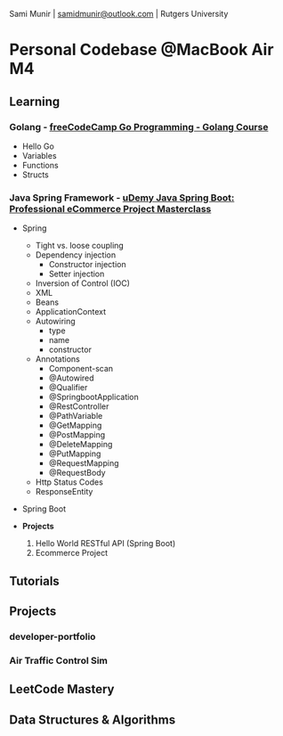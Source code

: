 Sami Munir | samidmunir@outlook.com | Rutgers University

# Personal Codebase @MacBook Air M4

## Learning

### Golang - [freeCodeCamp Go Programming - Golang Course](https://www.youtube.com/watch?v=un6ZyFkqFKo&t=3s)

- Hello Go
- Variables
- Functions
- Structs

### Java Spring Framework - [uDemy Java Spring Boot: Professional eCommerce Project Masterclass](https://www.udemy.com/course/spring-boot-using-intellij-build-a-real-world-project/)

- Spring
  - Tight vs. loose coupling
  - Dependency injection
    - Constructor injection
    - Setter injection
  - Inversion of Control (IOC)
  - XML
  - Beans
  - ApplicationContext
  - Autowiring
    - type
    - name
    - constructor
  - Annotations
    - Component-scan
    - @Autowired
    - @Qualifier
    - @SpringbootApplication
    - @RestController
    - @PathVariable
    - @GetMapping
    - @PostMapping
    - @DeleteMapping
    - @PutMapping
    - @RequestMapping
    - @RequestBody
  - Http Status Codes
  - ResponseEntity
- Spring Boot

- **Projects**

  1. Hello World RESTful API (Spring Boot)
  2. Ecommerce Project

## Tutorials

## Projects

### developer-portfolio

### Air Traffic Control Sim

## LeetCode Mastery

## Data Structures & Algorithms
